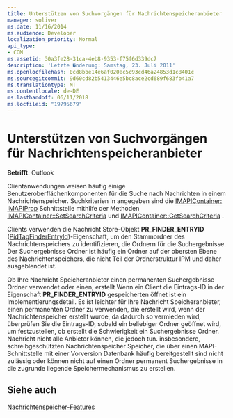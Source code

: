 ```yaml
---
title: Unterstützen von Suchvorgängen für Nachrichtenspeicheranbieter
manager: soliver
ms.date: 11/16/2014
ms.audience: Developer
localization_priority: Normal
api_type:
- COM
ms.assetid: 30a3fe28-31ca-4eb8-9353-f75f6d339dc7
description: 'Letzte �nderung: Samstag, 23. Juli 2011'
ms.openlocfilehash: 0cd8bbe14e6af020ec5c93cd46a24853d1c8401c
ms.sourcegitcommit: 9d60cd82b5413446e5bc8ace2cd689f683fb41a7
ms.translationtype: MT
ms.contentlocale: de-DE
ms.lasthandoff: 06/11/2018
ms.locfileid: "19795679"
---
```

# <a name="supporting-searches-in-message-store-providers"></a>Unterstützen von Suchvorgängen für Nachrichtenspeicheranbieter

  
  
**Betrifft**: Outlook 
  
Clientanwendungen weisen häufig einige Benutzeroberflächenkomponenten für die Suche nach Nachrichten in einem Nachrichtenspeicher. Suchkriterien in angegeben sind die [IMAPIContainer: IMAPIProp](imapicontainerimapiprop.md) Schnittstelle mithilfe der Methoden [IMAPIContainer::SetSearchCriteria](imapicontainer-setsearchcriteria.md) und [IMAPIContainer::GetSearchCriteria](imapicontainer-getsearchcriteria.md) . 
  
Clients verwenden die Nachricht Store-Objekt **PR_FINDER_ENTRYID** ([PidTagFinderEntryId](pidtagfinderentryid-canonical-property.md))-Eigenschaft, um den Stammordner des Nachrichtenspeichers zu identifizieren, die Ordnern für die Suchergebnisse. Der Suchergebnisse Ordner ist häufig ein Ordner auf der obersten Ebene des Nachrichtenspeichers, die nicht Teil der Ordnerstruktur IPM und daher ausgeblendet ist.
  
Ob Ihre Nachricht Speicheranbieter einen permanenten Suchergebnisse Ordner verwendet oder einen, erstellt Wenn ein Client die Eintrags-ID in der Eigenschaft **PR_FINDER_ENTRYID** gespeicherten öffnet ist ein Implementierungsdetail. Es ist leichter für Ihre Nachricht Speicheranbieter, einen permanenten Ordner zu verwenden, die erstellt wird, wenn der Nachrichtenspeicher erstellt wurde, da dadurch so vermieden wird, überprüfen Sie die Eintrags-ID, sobald ein beliebiger Ordner geöffnet wird, um festzustellen, ob erstellt die Schwierigkeit ein Suchergebnisse Ordner. Nachricht nicht alle Anbieter können, die jedoch tun. insbesondere, schreibgeschützten Nachrichtenspeicher Speicher, die über einen MAPI-Schnittstelle mit einer Vorversion Datenbank häufig bereitgestellt sind nicht zulässig oder können nicht auf einen Ordner permanent Suchergebnisse in die zugrunde liegende Speichermechanismus zu erstellen. 
  
## <a name="see-also"></a>Siehe auch



[Nachrichtenspeicher-Features](message-store-features.md)

